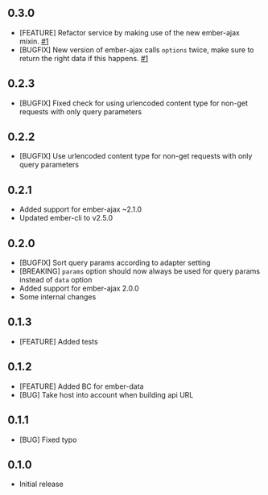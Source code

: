 ## 0.3.0

- [FEATURE] Refactor service by making use of the new ember-ajax mixin. [#1](https://github.com/jcbvm/ember-api-requests/issues/1)
- [BUGFIX] New version of ember-ajax calls `options` twice, make sure to return the right data if this happens.  [#1](https://github.com/jcbvm/ember-api-requests/issues/1)

## 0.2.3

- [BUGFIX] Fixed check for using urlencoded content type for non-get requests with only query parameters

## 0.2.2

- [BUGFIX] Use urlencoded content type for non-get requests with only query parameters

## 0.2.1

- Added support for ember-ajax ~2.1.0
- Updated ember-cli to v2.5.0

## 0.2.0

- [BUGFIX] Sort query params according to adapter setting
- [BREAKING] `params` option should now always be used for query params instead of `data` option
- Added support for ember-ajax 2.0.0
- Some internal changes

## 0.1.3

- [FEATURE] Added tests

## 0.1.2

- [FEATURE] Added BC for ember-data
- [BUG] Take host into account when building api URL

## 0.1.1

- [BUG] Fixed typo

## 0.1.0

- Initial release
